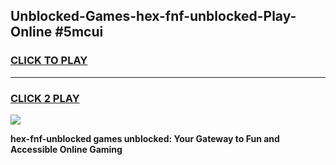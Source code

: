 
## Unblocked-Games-hex-fnf-unblocked-Play-Online #5mcui
<h3>
<a href="https://news.freeplayer.one?title=hex-fnf-unblocked&ref=3">CLICK TO PLAY</a></h3>
<hr>

<h3>
<a href="https://news.freeplayer.one?title=hex-fnf-unblocked&ref=3">CLICK 2 PLAY</a>
  
</h3>

<a href="https://news.freeplayer.one?title=hex-fnf-unblocked&ref=3"><img src="https://clearcache.store/games.png"></a>


**hex-fnf-unblocked games unblocked: Your Gateway to Fun and Accessible Online Gaming**
